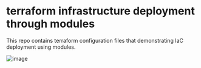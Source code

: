 # terraform infrastructure deployment through modules
This repo contains terraform configuration files that demonstrating IaC deployment using modules.

![image](https://github.com/devopsexercise1979/aws-terraform-modules/assets/109491325/3a25a034-0468-4d94-9b9b-fee4472b8168)

